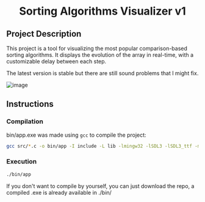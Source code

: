 <h1 align="center">Sorting Algorithms Visualizer v1</h1>

## Project Description

This project is a tool for visualizing the most popular comparison-based sorting algorithms. It displays the evolution of the array in real-time, with a customizable delay between each step.

The latest version is stable but there are still sound problems that I might fix.

![image](https://github.com/user-attachments/assets/5f78d44f-6328-4cb0-986a-ad14a4476445)

## Instructions

### Compilation  
bin/app.exe was made using `gcc` to compile the project:  
```sh
gcc src/*.c -o bin/app -I include -L lib -lmingw32 -lSDL3 -lSDL3_ttf -mwindows -O2 -Wall -Wextra -Werror -Wpedantic
```
### Execution
```sh
./bin/app
```

If you don't want to compile by yourself, you can just download the repo, a compiled .exe is already available in ./bin/



